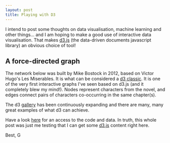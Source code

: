 ```yaml
---
layout: post
title: Playing with D3
---
```


<script src="//code.jquery.com/jquery.js"></script>
<style>

.node {
  stroke: #fff;
  stroke-width: 1.5px;
}

.link {
  stroke: #999;
  stroke-opacity: .6;
}

</style>

I intend to post some thoughts on data visualisation, machine learning and other things... and I am hoping to make a good use of interactive data visualisation. 
That makes [d3.js](https://d3js.org/) (the data-driven documents javascript library) an obvious choice of tool! 

## A force-directed graph

The network below was built by Mike Bostock in 2012, based on Victor Hugo's Les Miserables. It is what can be considered a [d3 classic](https://bost.ocks.org/mike/miserables/). It is one of the very first interactive graphs I've seen based on d3.js (and it completely blew my mind!).
Nodes represent characters from the novel, and edges connect pairs of characters co-occurring in the same chapter(s). 

<div id='d3div'></div>

The d3 [gallery](https://github.com/d3/d3/wiki/Gallery) has been continuously expanding and there are many, many great examples of what d3 can achieve.  

Have a look [here](https://bl.ocks.org/mbostock/4062045) for an access to the code and data.
In truth, this whole post was just me testing that I can get some [d3.js](https://d3js.org/) content right here.

<script src="//d3js.org/d3.v3.min.js"></script>
<script>

var width = $("#d3div").width(),
    height = 500;

var color = d3.scale.category20();

var force = d3.layout.force()
    .charge(-120)
    .linkDistance(30)
    .size([width, height]);

var svg = d3.select("#d3div").append("svg")
    .attr("width", width)
    .attr("height", height);

d3.json("../../../../scripts/miserables.json", function(error, graph) {
  if (error) throw error;

  force
      .nodes(graph.nodes)
      .links(graph.links)
      .start();

  var link = svg.selectAll(".link")
      .data(graph.links)
    .enter().append("line")
      .attr("class", "link")
      .style("stroke-width", function(d) { return Math.sqrt(d.value); });

  var node = svg.selectAll(".node")
      .data(graph.nodes)
    .enter().append("circle")
      .attr("class", "node")
      .attr("r", 5)
      .style("fill", function(d) { return color(d.group); })
      .call(force.drag);

  node.append("title")
      .text(function(d) { return d.name; });

  force.on("tick", function() {
    link.attr("x1", function(d) { return d.source.x; })
        .attr("y1", function(d) { return d.source.y; })
        .attr("x2", function(d) { return d.target.x; })
        .attr("y2", function(d) { return d.target.y; });

    node.attr("cx", function(d) { return d.x; })
        .attr("cy", function(d) { return d.y; });
  });
});

</script>

Best,
G

